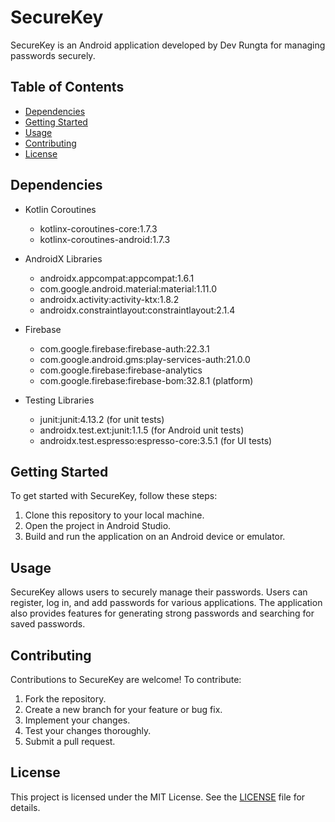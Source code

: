# SecureKey

SecureKey is an Android application developed by Dev Rungta for managing passwords securely.

## Table of Contents

- [Dependencies](#dependencies)
- [Getting Started](#getting-started)
- [Usage](#usage)
- [Contributing](#contributing)
- [License](#license)

## Dependencies

- Kotlin Coroutines
  - kotlinx-coroutines-core:1.7.3
  - kotlinx-coroutines-android:1.7.3

- AndroidX Libraries
  - androidx.appcompat:appcompat:1.6.1
  - com.google.android.material:material:1.11.0
  - androidx.activity:activity-ktx:1.8.2
  - androidx.constraintlayout:constraintlayout:2.1.4

- Firebase
  - com.google.firebase:firebase-auth:22.3.1
  - com.google.android.gms:play-services-auth:21.0.0
  - com.google.firebase:firebase-analytics
  - com.google.firebase:firebase-bom:32.8.1 (platform)

- Testing Libraries
  - junit:junit:4.13.2 (for unit tests)
  - androidx.test.ext:junit:1.1.5 (for Android unit tests)
  - androidx.test.espresso:espresso-core:3.5.1 (for UI tests)

## Getting Started

To get started with SecureKey, follow these steps:
1. Clone this repository to your local machine.
2. Open the project in Android Studio.
3. Build and run the application on an Android device or emulator.

## Usage

SecureKey allows users to securely manage their passwords. Users can register, log in, and add passwords for various applications. The application also provides features for generating strong passwords and searching for saved passwords.

## Contributing

Contributions to SecureKey are welcome! To contribute:
1. Fork the repository.
2. Create a new branch for your feature or bug fix.
3. Implement your changes.
4. Test your changes thoroughly.
5. Submit a pull request.

## License

This project is licensed under the MIT License. See the [LICENSE](LICENSE) file for details.
